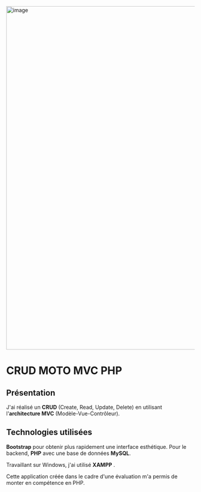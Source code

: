 <img width="917" alt="image" src="https://github.com/smouden/mvc_crud_moto/assets/127031944/250ce1c2-d852-40c4-a944-385edafc5597">

# CRUD MOTO MVC PHP

## Présentation

J'ai réalisé un **CRUD** (Create, Read, Update, Delete) en utilisant l'**architecture MVC** (Modèle-Vue-Contrôleur). 

## Technologies utilisées

**Bootstrap** pour obtenir plus rapidement une interface esthétique.
Pour le backend, **PHP** avec une base de données **MySQL**. 

Travaillant sur Windows, j'ai utilisé **XAMPP** .

Cette application créée dans le cadre d'une évaluation m'a permis de monter en compétence en PHP.



